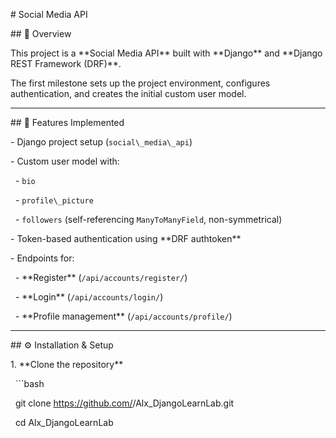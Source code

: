 \# Social Media API



\## 📌 Overview

This project is a \*\*Social Media API\*\* built with \*\*Django\*\* and \*\*Django REST Framework (DRF)\*\*.  

The first milestone sets up the project environment, configures authentication, and creates the initial custom user model.  



---



\## 🚀 Features Implemented

\- Django project setup (`social\_media\_api`)

\- Custom user model with:

&nbsp; - `bio`

&nbsp; - `profile\_picture`

&nbsp; - `followers` (self-referencing `ManyToManyField`, non-symmetrical)

\- Token-based authentication using \*\*DRF authtoken\*\*

\- Endpoints for:

&nbsp; - \*\*Register\*\* (`/api/accounts/register/`)

&nbsp; - \*\*Login\*\* (`/api/accounts/login/`)

&nbsp; - \*\*Profile management\*\* (`/api/accounts/profile/`)



---



\## ⚙️ Installation \& Setup



1\. \*\*Clone the repository\*\*

&nbsp;  ```bash

&nbsp;  git clone https://github.com/<your-username>/Alx\_DjangoLearnLab.git

&nbsp;  cd Alx\_DjangoLearnLab



